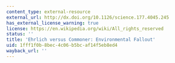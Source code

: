```yaml
---
content_type: external-resource
external_url: http://dx.doi.org/10.1126/science.177.4045.245
has_external_license_warning: true
license: https://en.wikipedia.org/wiki/All_rights_reserved
status: ''
title: 'Ehrlich versus Commoner: Environmental Fallout'
uid: 1fff1f0b-8bec-4c06-b5bc-af14f5eb8ed4
wayback_url: ''
---
```

